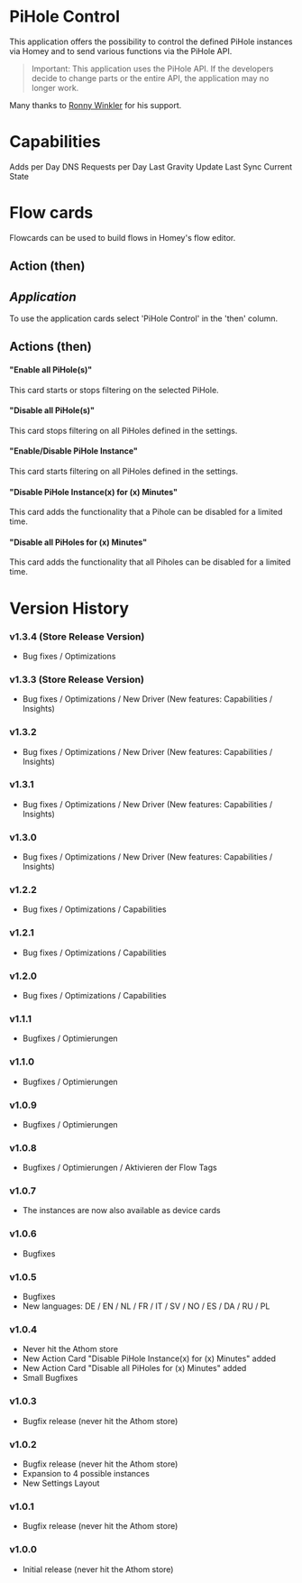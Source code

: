 # PiHole Control

This application offers the possibility to control the defined PiHole instances via Homey and to send various functions via the PiHole API.

> Important: This application uses the PiHole API. If the developers decide to change parts or the entire API, the application may no longer work.

Many thanks to [Ronny Winkler](https://rwdevelopment.de/) for his support.

# Capabilities
Adds per Day
DNS Requests per Day
Last Gravity Update
Last Sync
Current State

# Flow cards
Flowcards can be used to build flows in Homey's flow editor.

## Action (then)

*Application*
-------------

To use the application cards select 'PiHole Control' in the 'then' column.

## Actions (then)

#### "Enable all PiHole(s)"
This card starts or stops filtering on the selected PiHole.

#### "Disable all PiHole(s)"
This card stops filtering on all PiHoles defined in the settings.

#### "Enable/Disable PiHole Instance"
This card starts filtering on all PiHoles defined in the settings.

#### "Disable PiHole Instance(x) for (x) Minutes"
This card adds the functionality that a Pihole can be disabled for a limited time.

#### "Disable all PiHoles for (x) Minutes"
This card adds the functionality that all Piholes can be disabled for a limited time.


# Version History

### v1.3.4 (Store Release Version)
- Bug fixes / Optimizations

### v1.3.3 (Store Release Version)
- Bug fixes / Optimizations / New Driver (New features: Capabilities / Insights)

### v1.3.2
- Bug fixes / Optimizations / New Driver (New features: Capabilities / Insights)

### v1.3.1
- Bug fixes / Optimizations / New Driver (New features: Capabilities / Insights)

### v1.3.0
- Bug fixes / Optimizations / New Driver (New features: Capabilities / Insights)

### v1.2.2
- Bug fixes / Optimizations / Capabilities

### v1.2.1
- Bug fixes / Optimizations / Capabilities

### v1.2.0
- Bug fixes / Optimizations / Capabilities

### v1.1.1
- Bugfixes / Optimierungen

### v1.1.0
- Bugfixes / Optimierungen

### v1.0.9
- Bugfixes / Optimierungen

### v1.0.8
- Bugfixes / Optimierungen / Aktivieren der Flow Tags

### v1.0.7
- The instances are now also available as device cards

### v1.0.6
- Bugfixes

### v1.0.5
- Bugfixes
- New languages:
    DE / EN / NL / FR / IT / SV / NO / ES / DA / RU / PL

### v1.0.4
- Never hit the Athom store
- New Action Card "Disable PiHole Instance(x) for (x) Minutes" added
- New Action Card "Disable all PiHoles for (x) Minutes" added
- Small Bugfixes

### v1.0.3
- Bugfix release (never hit the Athom store)

### v1.0.2
- Bugfix release (never hit the Athom store)
- Expansion to 4 possible instances
- New Settings Layout

### v1.0.1
- Bugfix release (never hit the Athom store)

### v1.0.0 
- Initial release (never hit the Athom store)